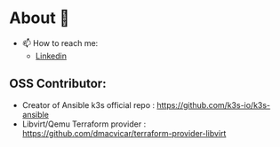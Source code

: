 # About 👋

- 📫 How to reach me:
  - [Linkedin](https://www.linkedin.com/in/vrabah/)
  
## OSS Contributor:

- Creator of Ansible k3s official repo : https://github.com/k3s-io/k3s-ansible
- Libvirt/Qemu Terraform provider : https://github.com/dmacvicar/terraform-provider-libvirt

<!--
**itwars/itwars** is a ✨ _special_ ✨ repository because its `README.md` (this file) appears on your GitHub profile.

Here are some ideas to get you started:

- 🔭 I’m currently working on ...
- 🌱 I’m currently learning ...
- 👯 I’m looking to collaborate on ...
- 🤔 I’m looking for help with ...
- 💬 Ask me about ...
- 📫 How to reach me: ...
- 😄 Pronouns: ...
- ⚡ Fun fact: ...
-->
